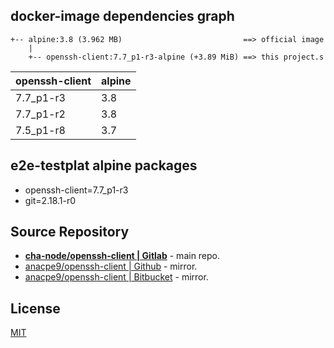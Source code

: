 ## docker-image dependencies graph

```text
+-- alpine:3.8 (3.962 MB)                           ==> official image
    |
    +-- openssh-client:7.7_p1-r3-alpine (+3.89 MiB) ==> this project.s
```

| openssh-client | alpine |
| -------------- | ------ |
| 7.7_p1-r3      |  3.8   |
| 7.7_p1-r2      |  3.8   |
| 7.5_p1-r8      |  3.7   |

## e2e-testplat alpine packages

- openssh-client=7.7_p1-r3
- git=2.18.1-r0

## Source Repository

- [**cha-node/openssh-client | Gitlab**](https://gitlab.com/cha-node/openssh-client) - main repo.
- [anacpe9/openssh-client | Github](https://github.com/anacpe9/openssh-client) - mirror.
- [anacpe9/openssh-client | Bitbucket](https://bitbucket.org/anacpe9/openssh-client) - mirror.

## License

[MIT](LICENSE)
